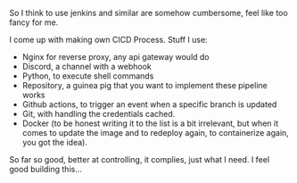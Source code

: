 So I think to use jenkins and similar are somehow cumbersome, feel like too fancy for me.  

I come up with making own CICD Process. Stuff I use:

- Nginx for reverse proxy, any api gateway would do
- Discord, a channel with a webhook
- Python, to execute shell commands
- Repository, a guinea pig that you want to implement these pipeline works
- Github actions, to trigger an event when a specific branch is updated
- Git, with handling the credentials cached.
- Docker (to be honest writing it to the list is a bit irrelevant, but when it comes to update the image and to redeploy again, to containerize again, you got the idea).

So far so good, better at controlling, it complies, just what I need. I feel good building this...

